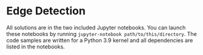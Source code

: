 # Edge Detection

All solutions are in the two included Jupyter notebooks. You can launch these notebooks by running `jupyter-notebook path/to/this/directory`. The code samples are written for a Python 3.9 kernel and all dependencies are listed in the notebooks.
